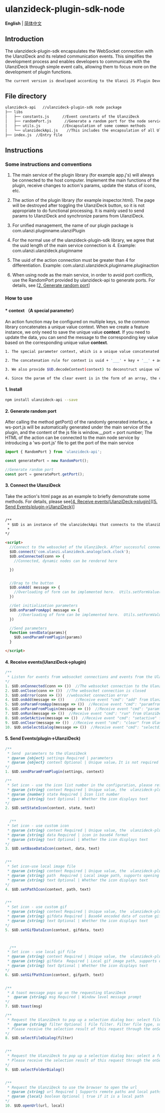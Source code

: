 # ulanzideck-plugin-sdk-node

<p align="start">
   <strong>English</strong> | <a href="/common-node/README.zh.md">简体中文</a>
</p>

## Introduction
The ulanzideck-plugin-sdk encapsulates the WebSocket connection with the UlanziDeck and its related communication events. This simplifies the development process and enables developers to communicate with the UlanziDeck through simple event calls, allowing them to focus more on the development of plugin functions.


```bash
The current version is developed according to the Ulanzi JS Plugin Development Protocol - V1.2.1.
```


## File directory
```bash
ulanzideck-api   //ulanzideck-plugin-sdk node package
├── libs
│   ├── constants.js      //Event constants of the UlanziDeck
│   ├── randomPort.js      //Generate a random port for the node service
│   ├── utils.js          //Encapsulation of some common methods
│   └── ulanzideckApi.js    //This includes the encapsulation of all UlanziDeck events, websocket connection
├── index.js  //Entry file
```


## Instructions

### Some instructions and conventions

1. The main service of the plugin library (for example app.j's) will always be connected to the host computer. Implement the main functions of the plugin, receive changes to action's params, update the status of icons, etc.

2. The action of the plugin library (for example inspector.html). The page will be destroyed after toggling the UlanziDeck button, so it is not appropriate to do functional processing. It is mainly used to send params to UlanziDeck and synchronize params from UlanziDeck.

3. For unified management, the name of our plugin package is com.ulanzi.pluginname.ulanziPlugin

4. For the normal use of the ulanzideck-plugin-sdk library, we agree that the uuid length of the main service connection is 4. Example: com.ulanzi.ulanzideck.pluginname

5. The uuid of the action connection must be greater than 4 for differentiation. Example: com.ulanzi.ulanzideck.pluginname.pluginaction

6. When using node as the main service, in order to avoid port conflicts, use the RandomPort provided by ulanzideck-api to generate ports. For details, see [<a href="#title-2">2. Generate random port</a>]


### How to use

#### * context （A special parameter）

An action function may be configured on multiple keys, so the common library concatenates a unique value context. When we create a feature instance, we only need to save the unique value <strong>context</strong>. If you need to update the data, you can send the message to the corresponding key value based on the corresponding unique value <strong>context</strong>.

```bash
1. The special parameter context, which is a unique value concatenated from the common library, is passed to the main service and action along with the received message。

2. The concatenation rule for context is uuid + '___' + key + '__' + actionid, generated by the corresponding $UD.encodeContext(msg).

3. We also provide $UD.decodeContext(context) to deconstruct unique values and return { uuid, key, actionid }.

4. Since the param of the clear event is in the form of an array, the context of clear is spliced ​​into the param. Please pay attention to loop acquisition when doing clear processing.

```

#### 1. Install

```bash
npm install ulanzideck-api --save
```

#### <span id="#title-2">2. Generate random port</span>

After calling the method getPort() of the randomly generated interface, a ws-port.js will be automatically generated under the main service of the plugin, and the content of the js file is window.__port = port number;
The HTML of the action can be connected to the main node service by introducing a 'ws-port.js' file to get the port of the main service


```js
import { RandomPort } from 'ulanzideck-api';

const generatePort = new RandomPort(); 

//Generate random port
const port = generatePort.getPort(); 

```

#### 3. Connect the UlanziDeck
Take the action's html page as an example to briefly demonstrate some methods. For details, please see[<a href="#title-4">4. Receive events(UlanziDeck->plugin)</a>][<a href="#title-5">5. Send Events(plugin->UlanziDeck)</a>]


```html

/**
 * $UD is an instance of the ulanzideckApi that connects to the UlanziDeck's websocket via $UD.connect(uuid).
 * 
*/

<script>
  //Connect to the websocket of the UlanziDeck. After successful connection, the event onConnected will be triggered
  $UD.connect('com.ulanzi.ulanzideck.analogclock.clock');
  $UD.onConnected(conn => {
    //Connected, dynamic nodes can be rendered here

  })


  //Drag to the button
  $UD.onAdd( message => {
    //Overloading of form can be implemented here.  Utils.setFormValue(message.param,form)
  })

  //Get initialization parameters
  $UD.onParamFromApp( message => {
      //Overloading of form can be implemented here.  Utils.setFormValue(message.param,form)
  })

  //Send parameters
  function sendData(params){
    $UD.sendParamFromPlugin(params)
  }

</script>

```

#### <span id="title-4" >4. Receive events(UlanziDeck->plugin)</span>
```js
/**
 * Listen for events from websocket connections and events from the UlanziDeck
*/
1. $UD.onConnected(conn => ())  //The websocket connection to the UlanziDeck is successful
2. $UD.onClose(conn => ())  //The websocket connection is closed
3. $UD.onError(conn => ())  //websocket connection error
4. $UD.onAdd(message => ())     //Receive event "cmd": "add" from UlanziDeck
5. $UD.onParamFromApp(message => ())  //Receive event "cmd": "paramfromapp" from UlanziDeck
6. $UD.onParamFromPlugin(message => ())  //Receive event "cmd": "paramfromplugin" from UlanziDeck
7. $UD.onRun(message => ())  //Receive event "cmd": "run" from UlanziDeck
8. $UD.onSetActive(message => ())  //Receive event "cmd": "setactive" from UlanziDeck
9. $UD.onClear(message => ())  //Receive event "cmd": "clear" from UlanziDeck
10. $UD.onSelectdialog(message => ())  //Receive event "cmd": "selectdialog" from UlanziDeck.Used to receive the results of selecting files/folders

```

#### <span id="title-5">5. Send Events(plugin->UlanziDeck)</span>

```js
/**
 * Send  parameters to the UlanziDeck
 * @param {object} settings Required | parameters
 * @param {object} context Optional | Unique value。It is not required to be passed. It does not need to be passed when it is sent from the action page. It must be passed when it is sent from the main service.
*/
1. $UD.sendParamFromPlugin(settings, context) 

/**
 * Set icon - use the icon list number in the configuration, please refer to manifest.json.
 * @param {string} context Required | Unique value, the  ulanzideck-plugin-sdk library in the received message will be automatically spliced ​​and given.
 * @param {number} state Required | Icon list number
 * @param {string} text Optional | Whether the icon displays text
*/
2. $UD.setStateIcon(context, state, text) 


  /**
 * Set icon - use custom icon
 * @param {string} context Required | Unique value, the  ulanzideck-plugin-sdk library in the received message will be automatically spliced ​​and given.
 * @param {string} data Required | icon in base64 format
 * @param {string} text Optional | Whether the icon displays text
*/
3. $UD.setBaseDataIcon(context, data, text) 


/**
 * Set icon-use local image file
 * @param {string} context Required | Unique value, the  ulanzideck-plugin-sdk library in the received message will be automatically spliced ​​and given.
 * @param {string} path  Required | Local image path, supports opening URL links under the plugin root directory (links starting with / ./)
 * @param {string} text Optional | Whether the icon displays text
*/
4. $UD.setPathIcon(context, path, text) 


/**
 * Set icon - use custom gif
 * @param {string} context Required | Unique value, the  ulanzideck-plugin-sdk library in the received message will be automatically spliced ​​and given.
 * @param {string} gifdata Required | Base64 encoded data of custom gif
 * @param {string} text Optional | Whether the icon displays text
*/
5. $UD.setGifDataIcon(context, gifdata, text) 



  /**
 * Set icon - use local gif file
 * @param {string} context Required | Unique value, the  ulanzideck-plugin-sdk library in the received message will be automatically spliced ​​and given.，
 * @param {string} gifdata  Required | Local gif image path, supports opening URL links under the plugin root directory (links starting with / ./)
 * @param {string} text Optional | Whether the icon displays text
*/
6. $UD.setGifPathIcon(context, gifpath, text) 


/**
 * A toast message pops up on the requesting UlanziDeck
 *  @param {string} msg Required | Window level message prompt
*/
7. $UD.toast(msg) 

/**
 * Request the UlanziDeck to pop up a selection dialog box: select file
 *  @param {string} filter Optional | File filter. Filter file type, such as "filter": "image(*.jpg *.png *.gif)" or filter file file(*.txt *.json) etc.
 * Please receive the selection result of this request through the onSelectdialog event
*/
8. $UD.selectFileDialog(filter) 


/**
 * Request the UlanziDeck to pop up a selection dialog box: select a folder
 * Please receive the selection result of this request through the onSelectdialog event
*/
9. $UD.selectFolderDialog() 


/**
 * Request the UlanziDeck to use the browser to open the url
 * @param {string} url Required | Supports remote paths and local paths, supports opening url links under the plug-in root directory (links starting with / ./)
 * @param {local} boolean Optional | true if it is a local path
*/
10. $UD.openUrl(url, local) 



```